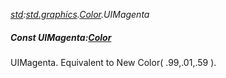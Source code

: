 _[std](../../modules/std/std-module.md):[std.graphics](../../modules/std/std-graphics.md).[Color](../../modules/std/std-graphics-color.md).UIMagenta_
##### Const UIMagenta:[Color](../../modules/std/std-graphics-color.md)
UIMagenta. Equivalent to New Color( .99,.01,.59 ).
